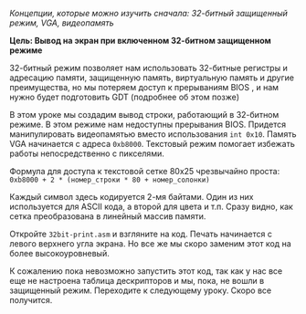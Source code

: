 *Концепции, которые можно изучить сначала: 32-битный защищенный режим, VGA, видеопамять*

**Цель: Вывод на экран при включенном 32-битном защищенном режиме**

32-битный режим позволяет нам использовать 32-битные регистры и адресацию памяти,
защищенную память, виртуальную память и другие преимущества, но мы потеряем доступ к
прерываниям BIOS , и нам нужно будет подготовить GDT (подробнее об этом позже)

В этом уроке мы создадим вывод строки, работающий в 32-битном режиме. В этом режиме нам 
недоступны прерывания BIOS. Придется манипулировать видеопамятью вместо использования
`int 0x10`. Память VGA начинается с адреса `0xb8000`. Текстовый режим помогает избежать
работы непосредственно с пикселями.

Формула для доступа к текстовой сетке 80х25 чрезвычайно проста:
`0xb8000 + 2 * (номер_строки * 80 + номер_солонки)`

Каждый символ здесь кодируется 2-мя байтами. Один из них используется для ASCII кода, а
второй для цвета и т.п. Сразу видно, как сетка преобразована в линейный массив памяти.

Откройте `32bit-print.asm` и взгляните на код. Печать начинается с левого верхнего угла 
экрана. Но все же мы скоро заменим этот код на более высокоуровневый.

К сожалению пока невозможно запустить этот код, так как у нас все еще не настроена таблица 
дескрипторов и мы, пока, не вошли в защищенный режим. Переходите к следующему уроку. Скоро
все получится.
